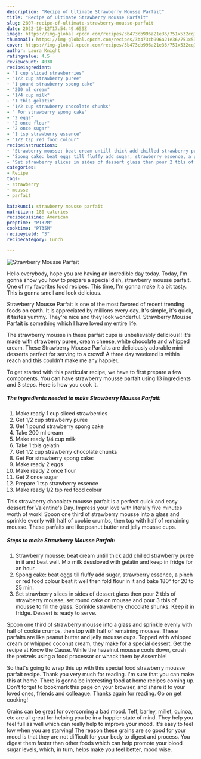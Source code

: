 ```yaml
---
description: "Recipe of Ultimate Strawberry Mousse Parfait"
title: "Recipe of Ultimate Strawberry Mousse Parfait"
slug: 2807-recipe-of-ultimate-strawberry-mousse-parfait
date: 2022-10-12T17:54:49.659Z
image: https://img-global.cpcdn.com/recipes/3b473cb996a21e36/751x532cq70/strawberry-mousse-parfait-recipe-main-photo.jpg
thumbnail: https://img-global.cpcdn.com/recipes/3b473cb996a21e36/751x532cq70/strawberry-mousse-parfait-recipe-main-photo.jpg
cover: https://img-global.cpcdn.com/recipes/3b473cb996a21e36/751x532cq70/strawberry-mousse-parfait-recipe-main-photo.jpg
author: Laura Knight
ratingvalue: 4.5
reviewcount: 4030
recipeingredient:
- "1 cup sliced strawberries"
- "1/2 cup strawberry puree"
- "1 pound strawberry spong cake"
- "200 ml cream"
- "1/4 cup milk"
- "1 tbls gelatin"
- "1/2 cup strawberry chocolate chunks"
- " For strawberry spong cake"
- "2 eggs"
- "2 once flour"
- "2 once sugar"
- "1 tsp strawberry essence"
- "1/2 tsp red food colour"
recipeinstructions:
- "Strawberry mousse: beat cream untill thick add chilled strawberry puree in it and beat well. Mix milk dessloved with gelatin and keep in fridge for an hour."
- "Spong cake: beat eggs till fluffy add sugar, strawberry essence, a pinch or red food colour beat it well then fold flour in it and bake 180° for 20 to 25 min."
- "Set strawberry slices in sides of dessert glass then pour 2 tbls of strawberry mousse, set round cake on mousse and pour 3 tbls of mousse to fill the glass. Sprinkle strawberry chocolate shunks. Keep it in fridge. Dessert is ready to serve."
categories:
- Recipe
tags:
- strawberry
- mousse
- parfait

katakunci: strawberry mousse parfait 
nutrition: 180 calories
recipecuisine: American
preptime: "PT32M"
cooktime: "PT35M"
recipeyield: "3"
recipecategory: Lunch

---
```



![Strawberry Mousse Parfait](https://img-global.cpcdn.com/recipes/3b473cb996a21e36/751x532cq70/strawberry-mousse-parfait-recipe-main-photo.jpg)

Hello everybody, hope you are having an incredible day today. Today, I'm gonna show you how to prepare a special dish, strawberry mousse parfait. One of my favorites food recipes. This time, I'm gonna make it a bit tasty. This is gonna smell and look delicious.

Strawberry Mousse Parfait is one of the most favored of recent trending foods on earth. It is appreciated by millions every day. It's simple, it's quick, it tastes yummy. They're nice and they look wonderful. Strawberry Mousse Parfait is something which I have loved my entire life.

The strawberry mousse in these parfait cups is unbelievably delicious!! It&#39;s made with strawberry puree, cream cheese, white chocolate and whipped cream. These Strawberry Mousse Parfaits are deliciously adorable mini desserts perfect for serving to a crowd! A three day weekend is within reach and this couldn&#39;t make me any happier.


To get started with this particular recipe, we have to first prepare a few components. You can have strawberry mousse parfait using 13 ingredients and 3 steps. Here is how you cook it.

<!--inarticleads1-->

##### The ingredients needed to make Strawberry Mousse Parfait:

1. Make ready 1 cup sliced strawberries
1. Get 1/2 cup strawberry puree
1. Get 1 pound strawberry spong cake
1. Take 200 ml cream
1. Make ready 1/4 cup milk
1. Take 1 tbls gelatin
1. Get 1/2 cup strawberry chocolate chunks
1. Get  For strawberry spong cake:
1. Make ready 2 eggs
1. Make ready 2 once flour
1. Get 2 once sugar
1. Prepare 1 tsp strawberry essence
1. Make ready 1/2 tsp red food colour


This strawberry chocolate mousse parfait is a perfect quick and easy dessert for Valentine&#39;s Day. Impress your love with literally five minutes worth of work! Spoon one third of strawberry mousse into a glass and sprinkle evenly with half of cookie crumbs, then top with half of remaining mousse. These parfaits are like peanut butter and jelly mousse cups. 

<!--inarticleads2-->

##### Steps to make Strawberry Mousse Parfait:

1. Strawberry mousse: beat cream untill thick add chilled strawberry puree in it and beat well. Mix milk dessloved with gelatin and keep in fridge for an hour.
1. Spong cake: beat eggs till fluffy add sugar, strawberry essence, a pinch or red food colour beat it well then fold flour in it and bake 180° for 20 to 25 min.
1. Set strawberry slices in sides of dessert glass then pour 2 tbls of strawberry mousse, set round cake on mousse and pour 3 tbls of mousse to fill the glass. Sprinkle strawberry chocolate shunks. Keep it in fridge. Dessert is ready to serve.


Spoon one third of strawberry mousse into a glass and sprinkle evenly with half of cookie crumbs, then top with half of remaining mousse. These parfaits are like peanut butter and jelly mousse cups. Topped with whipped cream or whipped coconut cream, they make for a special dessert. Get the recipe at Know the Cause. While the hazelnut mousse cools down, crush the pretzels using a food processor or whack them by Assemble! 

So that's going to wrap this up with this special food strawberry mousse parfait recipe. Thank you very much for reading. I'm sure that you can make this at home. There is gonna be interesting food at home recipes coming up. Don't forget to bookmark this page on your browser, and share it to your loved ones, friends and colleague. Thanks again for reading. Go on get cooking!

Grains can be great for overcoming a bad mood. Teff, barley, millet, quinoa, etc are all great for helping you be in a happier state of mind. They help you feel full as well which can really help to improve your mood. It's easy to feel low when you are starving! The reason these grains are so good for your mood is that they are not difficult for your body to digest and process. You digest them faster than other foods which can help promote your blood sugar levels, which, in turn, helps make you feel better, mood wise.
